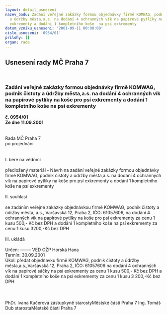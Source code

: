 ```yaml
---
layout: detail_usneseni
nazev_bodu: Zadání veřejné zakázky formou objednávky firmě KOMWAG, podnik čistoty
  a údržby města,a.s. na dodání 4 ochranných vík na papírové pytlíky na koše pro psí
  exkrementy a dodání 1 kompletního koše  na psí exkrementy
datum_vzniku_usneseni: '2001-09-11 00:00:00'
cislo_usneseni: '0954/01'
prilohy: []
organ: rada
---
```

<div id="ucUsn_pList" class="usn">
	<span><h2>Usnesení rady MČ Praha 7 </h2>
<br></span><div class="standBody">
<span><h3>Zadání veřejné zakázky formou objednávky firmě KOMWAG, podnik čistoty a údržby města,a.s. na dodání 4 ochranných vík na papírové pytlíky na koše pro psí exkrementy a dodání 1 kompletního koše  na psí exkrementy</h3></span><div class="center">
		<strong>č. 0954/01</strong><br>
	</div>
<div class="center">
		<strong>Ze dne 11.09.2001</strong><br><br>
	</div>
<br>Rada MČ Praha 7<br>po projednání<br><br><br>I.	bere na vědomí<br><br> předložený materiál - Návrh na zadání veřejné zakázky formou objednávky firmě KOMWAG, podnik čistoty a údržby města,a.s. na dodání  4 ochranných vík na papírové pytlíky  na koše pro psí exkrementy a dodání 1 kompletního koše  na psí exkrementy<br><br>II.	souhlasí <br><br>se zadáním veřejné zakázky objednávkou firmě KOMWAG, podnik čistoty a údržby města, a.s., Varšavská 12, Praha 2, IČO: 61057606, na dodání  4 ochranných vík na papírové pytlíky na koše pro psí exkrementy za cenu 1 kusu 500,- Kč bez DPH a dodání 1 kompletního koše na psí exkrementy za cenu 1 kusu 3200,-Kč bez DPH<br><br>III.	ukládá <br><br> Určen:	–––––	VED OŽP Horská Hana<br>Termín: 30.09.2001<br>Úkol:	předat objednávku firmě KOMWAG, podnik čistoty a údržby města,a.s.,Varšavská 12, Praha 2, IČO: 61057606  na dodání  4 ochranných vík na papírové sáčky  na psí exkrementy za cenu 1 kusu 500,- Kč bez DPH a dodání 1 kompletního koše na psí exkrementy za cenu 1 kusu 3 200,-Kč bez DPH<br> <br><br> 	<br>PhDr. Ivana Kučerová zástupkyně starostyMěstské části Praha 7	Ing. Tomáš Dub starostaMěstské části Praha 7<br>	<br><br>
</div>
</div>